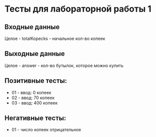 # Тесты для лабораторной работы 1
## Входные данные
Целое - totalKopecks - начальное кол-во копеек
## Выходные данные
Целое - answer - кол-во бутылок, которое можно купить
## Позитивные тесты:
- 01 - ввод: 0 копеек
- 02 - ввод: 70 копеек
- 03 - ввод: 400 копеек
## Негативные тесты:
- 01 - число копеек отрицательное